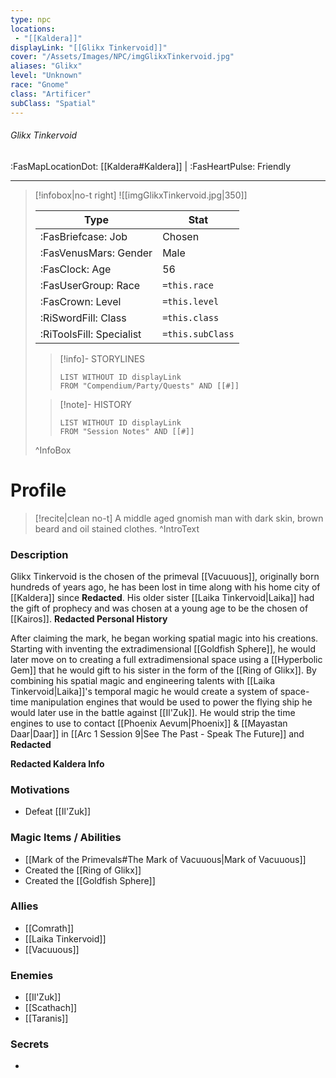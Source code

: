 ```yaml
---
type: npc
locations:
 - "[[Kaldera]]"
displayLink: "[[Glikx Tinkervoid]]"
cover: "/Assets/Images/NPC/imgGlikxTinkervoid.jpg"
aliases: "Glikx"
level: "Unknown"
race: "Gnome"
class: "Artificer"
subClass: "Spatial"
---
```

###### Glikx Tinkervoid
<span class="sub2">:FasMapLocationDot: [[Kaldera#Kaldera]] | :FasHeartPulse: Friendly </span>
___

> [!infobox|no-t right]
> ![[imgGlikxTinkervoid.jpg|350]]
>
> | Type | Stat |
> | ---- | ---- |
> | :FasBriefcase: Job |  Chosen |
> | :FasVenusMars: Gender | Male |
> | :FasClock: Age | 56 |
> |  :FasUserGroup: Race |  `=this.race`|
> | :FasCrown: Level   | `=this.level` |
> | :RiSwordFill: Class |  `=this.class`|
> | :RiToolsFill: Specialist |  `=this.subClass`|
>
>> [!info]- STORYLINES
>>```dataview
>>LIST WITHOUT ID displayLink
>>FROM "Compendium/Party/Quests" AND [[#]]
>
>>[!note]- HISTORY
>>```dataview
>>LIST WITHOUT ID displayLink
>>FROM "Session Notes" AND [[#]]
>
>^InfoBox

# Profile

> [!recite|clean no-t]
>	A middle aged gnomish man with dark skin, brown beard and oil stained clothes. 
>^IntroText

### Description
Glikx Tinkervoid is the chosen of the primeval [[Vacuuous]], originally born hundreds of years ago, he has been lost in time along with his home city of [[Kaldera]] since **Redacted**. His older sister [[Laika Tinkervoid|Laika]] had the gift of prophecy and was chosen at a young age to be the chosen of [[Kairos]]. **Redacted Personal History**

After claiming the mark, he began working spatial magic into his creations. Starting with inventing the extradimensional [[Goldfish Sphere]], he would later move on to creating a full extradimensional space using a [[Hyperbolic Gem]] that he would gift to his sister in the form of the [[Ring of Glikx]]. By combining his spatial magic and engineering talents with [[Laika Tinkervoid|Laika]]'s temporal magic he would create a system of space-time manipulation engines that would be used to power the flying ship he would later use in the battle against [[Il'Zuk]]. He would strip the time engines to use to contact [[Phoenix Aevum|Phoenix]] & [[Mayastan Daar|Daar]] in [[Arc 1 Session 9|See The Past - Speak The Future]] and **Redacted**

**Redacted Kaldera Info**

### Motivations
- Defeat [[Il'Zuk]]

### Magic Items / Abilities
- [[Mark of the Primevals#The Mark of Vacuuous|Mark of Vacuuous]]
- Created the [[Ring of Glikx]]
- Created the [[Goldfish Sphere]]

### Allies
- [[Comrath]]
- [[Laika Tinkervoid]]
- [[Vacuuous]]

### Enemies
- [[Il'Zuk]]
- [[Scathach]]
- [[Taranis]]

### Secrets
- 